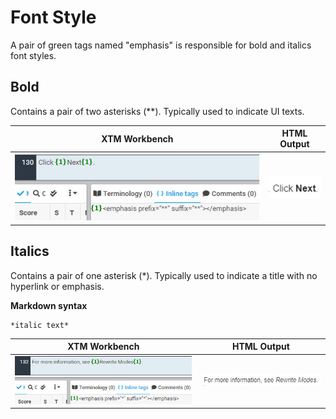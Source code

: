 # Font Style

A pair of green tags named "emphasis" is responsible for bold and italics font styles.

## Bold

Contains a pair of two asterisks (\*\*). Typically used to indicate UI texts.

| XTM Workbench | HTML Output |
| --- | --- |
| ![bold](images/bold_xtm.jpg) | ![bold](images/bold_html.jpg) |

## Italics

Contains a pair of one asterisk (\*). Typically used to indicate a title with no hyperlink or emphasis.

**Markdown syntax**

```
*italic text*
```

| XTM Workbench |HTML Output |
| --- | --- |
| ![italics](images/italics_xtm.jpg) | ![italics](images/italics_html.jpg) |
